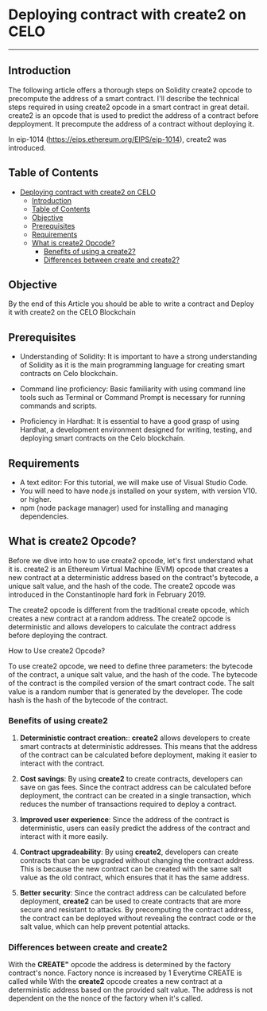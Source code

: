 # Deploying contract with create2 on CELO

---

## Introduction

The following article offers a thorough steps on Solidity create2 opcode to precompute the address of a smart contract. I'll describe the technical steps required in using create2 opcode in a smart contract in great detail. 
<br/>
create2 is an opcode that is used to predict the address of a contract before depployment. It precompute the address of a contract without deploying it.

In eip-1014 (https://eips.ethereum.org/EIPS/eip-1014), create2 was introduced.

## Table of Contents

- [Deploying contract with create2 on CELO](#Deploying-contract-with-create2-on-CELO)
  - [Introduction](#introduction)
  - [Table of Contents](#table-of-contents)
  - [Objective](#objective)
  - [Prerequisites](#prerequisites)
  - [Requirements](#requirements)
  - [What is create2 Opcode?](#What-is-create2-Opcode)
    - [Benefits of using a create2?](#benefits-of-using-create2)
    - [Differences between create and create2?](#Differences-between-create-and-create2?)

## Objective

By the end of this Article you should be able to write a contract and Deploy it with create2 on the CELO Blockchain

## Prerequisites

- Understanding of Solidity: It is important to have a strong understanding of Solidity as it is the main programming language for creating smart contracts on Celo blockchain.

- Command line proficiency: Basic familiarity with using command line tools such as Terminal or Command Prompt is necessary for running commands and scripts.

- Proficiency in Hardhat: It is essential to have a good grasp of using Hardhat, a development environment designed for writing, testing, and deploying smart contracts on the Celo blockchain.

## Requirements

- A text editor: For this tutorial, we will make use of Visual Studio Code.
- You will need to have node.js installed on your system, with version V10. or higher.
- npm (node package manager) used for installing and managing dependencies.

## What is create2 Opcode?

Before we dive into how to use create2 opcode, let's first understand what it is. create2 is an Ethereum Virtual Machine (EVM) opcode that creates a new contract at a deterministic address based on the contract's bytecode, a unique salt value, and the hash of the code. The create2 opcode was introduced in the Constantinople hard fork in February 2019.

The create2 opcode is different from the traditional create opcode, which creates a new contract at a random address. The create2 opcode is deterministic and allows developers to calculate the contract address before deploying the contract.

How to Use create2 Opcode?

To use create2 opcode, we need to define three parameters: the bytecode of the contract, a unique salt value, and the hash of the code. The bytecode of the contract is the compiled version of the smart contract code. The salt value is a random number that is generated by the developer. The code hash is the hash of the bytecode of the contract.

### Benefits of using create2

1. **Deterministic contract creation:**: **create2** allows developers to create smart contracts at deterministic addresses. This means that the address of the contract can be calculated before deployment, making it easier to interact with the contract.

2. **Cost savings**: By using **create2** to create contracts, developers can save on gas fees. Since the contract address can be calculated before deployment, the contract can be created in a single transaction, which reduces the number of transactions required to deploy a contract.

3. **Improved user experience**: Since the address of the contract is deterministic, users can easily predict the address of the contract and interact with it more easily.

4. **Contract upgradeability**: By using **create2**, developers can create contracts that can be upgraded without changing the contract address. This is because the new contract can be created with the same salt value as the old contract, which ensures that it has the same address.

5. **Better security**: Since the contract address can be calculated before deployment, **create2** can be used to create contracts that are more secure and resistant to attacks. By precomputing the contract address, the contract can be deployed without revealing the contract code or the salt value, which can help prevent potential attacks.


### Differences between create and create2

With the **CREATE"** opcode the address is determined by the factory contract's nonce.  Factory nonce is increased by 1 Everytime CREATE is called while 
With the **create2** opcode creates a new contract at a deterministic address based on the provided salt value. The address is not dependent on the the nonce of the factory when it's called.


